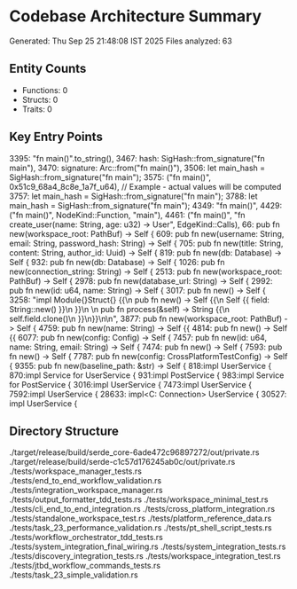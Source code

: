 # Codebase Architecture Summary
Generated: Thu Sep 25 21:48:08 IST 2025
Files analyzed:       63

## Entity Counts
- Functions:        0
- Structs:        0
- Traits:        0

## Key Entry Points
3395:                "fn main()".to_string(),
3467:                hash: SigHash::from_signature("fn main"),
3470:                signature: Arc::from("fn main()"),
3506:        let main_hash = SigHash::from_signature("fn main");
3575:        ("fn main()", 0x51c9_68a4_8c8e_1a7f_u64), // Example - actual values will be computed
3757:    let main_hash = SigHash::from_signature("fn main");
3788:    let main_hash = SigHash::from_signature("fn main");
4349:        "fn main()",
4429:        ("fn main()", NodeKind::Function, "main"),
4461:        ("fn main()", "fn create_user(name: String, age: u32) -> User", EdgeKind::Calls),
66:    pub fn new(workspace_root: PathBuf) -> Self {
609:    pub fn new(username: String, email: String, password_hash: String) -> Self {
705:    pub fn new(title: String, content: String, author_id: Uuid) -> Self {
819:    pub fn new(db: Database) -> Self {
932:    pub fn new(db: Database) -> Self {
1026:    pub fn new(connection_string: String) -> Self {
2513:        pub fn new(workspace_root: PathBuf) -> Self {
2978:    pub fn new(database_url: String) -> Self {
2992:    pub fn new(id: u64, name: String) -> Self {
3017:    pub fn new() -> Self {
3258:                "impl Module{}Struct{} {{\n    pub fn new() -> Self {{\n        Self {{ field: String::new() }}\n    }}\n    \n    pub fn process(&self) -> String {{\n        self.field.clone()\n    }}\n}}\n\n",
3877:    pub fn new(workspace_root: PathBuf) -> Self {
4759:    pub fn new(name: String) -> Self {{
4814:    pub fn new() -> Self {{
6077:    pub fn new(config: Config) -> Self {
7457:    pub fn new(id: u64, name: String, email: String) -> Self {
7474:    pub fn new() -> Self {
7593:    pub fn new() -> Self {
7787:    pub fn new(config: CrossPlatformTestConfig) -> Self {
9355:    pub fn new(baseline_path: &str) -> Self {
818:impl UserService {
870:impl Service for UserService {
931:impl PostService {
983:impl Service for PostService {
3016:impl UserService {
7473:impl UserService {
7592:impl UserService {
28633:                impl<C: Connection> UserService<C> {
30527:            impl UserService {

## Directory Structure
  ./target/release/build/serde_core-6ade472c96897272/out/private.rs
  ./target/release/build/serde-c1c57d176245ab0c/out/private.rs
  ./tests/workspace_manager_tests.rs
  ./tests/end_to_end_workflow_validation.rs
  ./tests/integration_workspace_manager.rs
  ./tests/output_formatter_tdd_tests.rs
  ./tests/workspace_minimal_test.rs
  ./tests/cli_end_to_end_integration.rs
  ./tests/cross_platform_integration.rs
  ./tests/standalone_workspace_test.rs
  ./tests/platform_reference_data.rs
  ./tests/task_23_performance_validation.rs
  ./tests/pt_shell_script_tests.rs
  ./tests/workflow_orchestrator_tdd_tests.rs
  ./tests/system_integration_final_wiring.rs
  ./tests/system_integration_tests.rs
  ./tests/discovery_integration_tests.rs
  ./tests/workspace_integration_test.rs
  ./tests/jtbd_workflow_commands_tests.rs
  ./tests/task_23_simple_validation.rs
